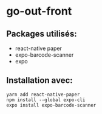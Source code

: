 # go-out-front
## Packages utilisés:
- react-native paper
- expo-barcode-scanner
- expo

## Installation avec:

```
yarn add react-native-paper
npm install --global expo-cli
expo install expo-barcode-scanner
```
